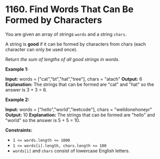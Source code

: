 # 1160. Find Words That Can Be Formed by Characters 

You are given an array of strings `words` and a string `chars`.

A string is **good** if it can be formed by characters from chars (each character can only be used once).

Return _the sum of lengths of all good strings in words_.

**Example 1:**

**Input:** words = ["cat","bt","hat","tree"], chars = "atach"
**Output:** 6
**Explanation:** The strings that can be formed are "cat" and "hat" so the answer is 3 + 3 = 6.

**Example 2:**

**Input:** words = ["hello","world","leetcode"], chars = "welldonehoneyr"
**Output:** 10
**Explanation:** The strings that can be formed are "hello" and "world" so the answer is 5 + 5 = 10.

**Constraints:**

- `1 <= words.length <= 1000`
- `1 <= words[i].length, chars.length <= 100`
- `words[i]` and `chars` consist of lowercase English letters.